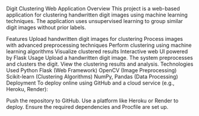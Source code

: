 Digit Clustering Web Application
Overview
This project is a web-based application for clustering handwritten digit images using machine learning techniques. The application uses unsupervised learning to group similar digit images without prior labels.

Features
Upload handwritten digit images for clustering
Process images with advanced preprocessing techniques
Perform clustering using machine learning algorithms
Visualize clustered results
Interactive web UI powered by Flask
Usage
Upload a handwritten digit image.
The system preprocesses and clusters the digit.
View the clustering results and analysis.
Technologies Used
Python
Flask (Web Framework)
OpenCV (Image Preprocessing)
Scikit-learn (Clustering Algorithms)
NumPy, Pandas (Data Processing)
Deployment
To deploy online using GitHub and a cloud service (e.g., Heroku, Render):

Push the repository to GitHub.
Use a platform like Heroku or Render to deploy.
Ensure the required dependencies and Procfile are set up.
